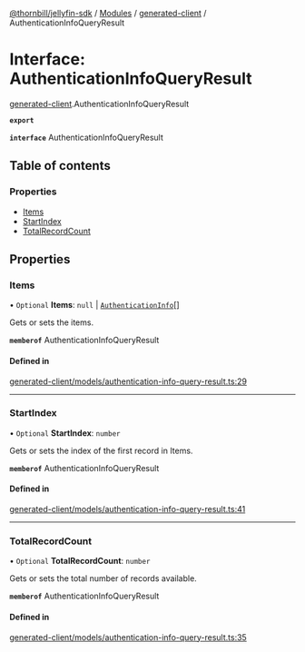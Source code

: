 [@thornbill/jellyfin-sdk](../README.md) / [Modules](../modules.md) / [generated-client](../modules/generated_client.md) / AuthenticationInfoQueryResult

# Interface: AuthenticationInfoQueryResult

[generated-client](../modules/generated_client.md).AuthenticationInfoQueryResult

**`export`**

**`interface`** AuthenticationInfoQueryResult

## Table of contents

### Properties

- [Items](generated_client.AuthenticationInfoQueryResult.md#items)
- [StartIndex](generated_client.AuthenticationInfoQueryResult.md#startindex)
- [TotalRecordCount](generated_client.AuthenticationInfoQueryResult.md#totalrecordcount)

## Properties

### Items

• `Optional` **Items**: ``null`` \| [`AuthenticationInfo`](generated_client.AuthenticationInfo.md)[]

Gets or sets the items.

**`memberof`** AuthenticationInfoQueryResult

#### Defined in

[generated-client/models/authentication-info-query-result.ts:29](https://github.com/jellyfin/jellyfin-sdk-typescript/blob/7402732/src/generated-client/models/authentication-info-query-result.ts#L29)

___

### StartIndex

• `Optional` **StartIndex**: `number`

Gets or sets the index of the first record in Items.

**`memberof`** AuthenticationInfoQueryResult

#### Defined in

[generated-client/models/authentication-info-query-result.ts:41](https://github.com/jellyfin/jellyfin-sdk-typescript/blob/7402732/src/generated-client/models/authentication-info-query-result.ts#L41)

___

### TotalRecordCount

• `Optional` **TotalRecordCount**: `number`

Gets or sets the total number of records available.

**`memberof`** AuthenticationInfoQueryResult

#### Defined in

[generated-client/models/authentication-info-query-result.ts:35](https://github.com/jellyfin/jellyfin-sdk-typescript/blob/7402732/src/generated-client/models/authentication-info-query-result.ts#L35)
